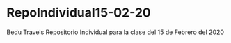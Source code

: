# RepoIndividual15-02-20
Bedu Travels Repositorio Individual para la clase del 15 de Febrero del 2020

